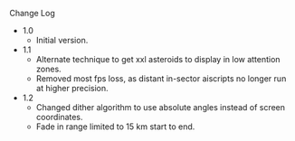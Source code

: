 
Change Log

* 1.0
  - Initial version.
* 1.1
  - Alternate technique to get xxl asteroids to display in low attention zones.
  - Removed most fps loss, as distant in-sector aiscripts no longer run at higher precision.
* 1.2
  - Changed dither algorithm to use absolute angles instead of screen coordinates.
  - Fade in range limited to 15 km start to end.